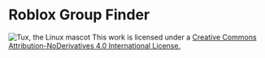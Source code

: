 # Roblox Group Finder





![Tux, the Linux mascot](https://licensebuttons.net/l/by-nd/3.0/88x31.png)
This work is licensed under a [Creative Commons Attribution-NoDerivatives 4.0 International License.](https://creativecommons.org/licenses/by-nd/4.0/)
